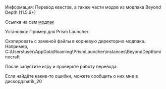 Информация: Перевод квестов, а также части модов из модпака Beyond Depth (11.5.6+)

Ссылка на сам [модпак](https://www.curseforge.com/minecraft/modpacks/beyond-depth)

Установка: Пример для Prism Launcher:

Скопировать с заменой файлы в корневую директорию модпака. Например, C:\Users\user\AppData\Roaming\PrismLauncher\instances\BeyondDepth\minecraft

После запустите игру и проверьте работу перевода.

Если найдёте какие-то ошибки, можете сообщить о них мне в дискорд:narik_20
